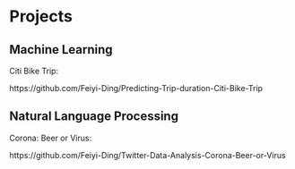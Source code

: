 # Projects

## Machine Learning
<p>Citi Bike Trip:</p>
https://github.com/Feiyi-Ding/Predicting-Trip-duration-Citi-Bike-Trip

## Natural Language Processing
<p>Corona: Beer or Virus:</p>
https://github.com/Feiyi-Ding/Twitter-Data-Analysis-Corona-Beer-or-Virus

